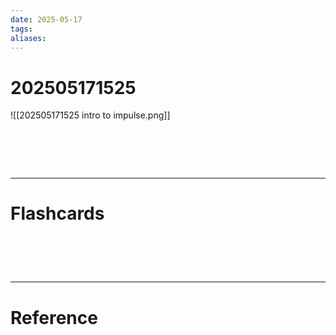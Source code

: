 ```yaml
---
date: 2025-05-17
tags: 
aliases:
---
```

# 202505171525
![[202505171525 intro to impulse.png]]

# ‌
---
# Flashcards


# ‌
---
# Reference
